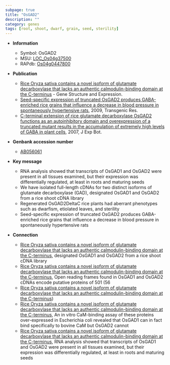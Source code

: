 ```yaml
---
subpage: true
title: "OsGAD2"
description: ""
category: genes
tags: [root, shoot, dwarf, grain, seed, sterility]
---
```


* **Information**  
    + Symbol: OsGAD2  
    + MSU: [LOC_Os04g37500](http://rice.plantbiology.msu.edu/cgi-bin/ORF_infopage.cgi?orf=LOC_Os04g37500)  
    + RAPdb: [Os04g0447800](http://rapdb.dna.affrc.go.jp/viewer/gbrowse_details/irgsp1?name=Os04g0447800)  

* **Publication**  
    + [Rice Oryza sativa contains a novel isoform of glutamate decarboxylase that lacks an authentic calmodulin-binding domain at the C-terminus](BBA) - Gene Structure and Expression.
    + [Seed-specific expression of truncated OsGAD2 produces GABA-enriched rice grains that influence a decrease in blood pressure in spontaneously hypertensive rats](http://www.ncbi.nlm.nih.gov/pubmed?term=Seed-specific+expression+of+truncated+OsGAD2+produces+GABA-enriched+rice+grains+that+influence+a+decrease+in+blood+pressure+in+spontaneously+hypertensive+rats%5BTitle%5D), 2009, Transgenic Res.
    + [C-terminal extension of rice glutamate decarboxylase OsGAD2 functions as an autoinhibitory domain and overexpression of a truncated mutant results in the accumulation of extremely high levels of GABA in plant cells](http://www.ncbi.nlm.nih.gov/pubmed?term=C-terminal+extension+of+rice+glutamate+decarboxylase+OsGAD2+functions+as+an+autoinhibitory+domain+and+overexpression+of+a+truncated+mutant+results+in+the+accumulation+of+extremely+high+levels+of+GABA+in+plant+cells%5BTitle%5D), 2007, J Exp Bot.

* **Genbank accession number**  
    + [AB056061](http://www.ncbi.nlm.nih.gov/nuccore/AB056061)

* **Key message**  
    + RNA analysis showed that transcripts of OsGAD1 and OsGAD2 were present in all tissues examined, but their expression was differentially regulated, at least in roots and maturing seeds
    + We have isolated full-length cDNAs for two distinct isoforms of glutamate decarboxylase (GAD), designated OsGAD1 and OsGAD2 from a rice shoot cDNA library
    + Regenerated OsGAD2DeltaC rice plants had aberrant phenotypes such as dwarfism, etiolated leaves, and sterility
    + Seed-specific expression of truncated OsGAD2 produces GABA-enriched rice grains that influence a decrease in blood pressure in spontaneously hypertensive rats

* **Connection**  
    + [Rice Oryza sativa contains a novel isoform of glutamate decarboxylase that lacks an authentic calmodulin-binding domain at the C-terminus](GAD), designated OsGAD1 and OsGAD2 from a rice shoot cDNA library
    + [Rice Oryza sativa contains a novel isoform of glutamate decarboxylase that lacks an authentic calmodulin-binding domain at the C-terminus](56), Open reading frames found in OsGAD1 and OsGAD2 cDNAs encode putative proteins of 501 (56
    + [Rice Oryza sativa contains a novel isoform of glutamate decarboxylase that lacks an authentic calmodulin-binding domain at the C-terminus](CaM))
    + [Rice Oryza sativa contains a novel isoform of glutamate decarboxylase that lacks an authentic calmodulin-binding domain at the C-terminus](http://www.ncbi.nlm.nih.gov/pubmed?term=Rice+Oryza+sativa+contains+a+novel+isoform+of+glutamate+decarboxylase+that+lacks+an+authentic+calmodulin-binding+domain+at+the+C-terminus%5BTitle%5D), An in vitro CaM-binding assay of these proteins over-expressed in Escherichia coli revealed that OsGAD1 can in fact bind specifically to bovine CaM but OsGAD2 cannot
    + [Rice Oryza sativa contains a novel isoform of glutamate decarboxylase that lacks an authentic calmodulin-binding domain at the C-terminus](http://www.ncbi.nlm.nih.gov/pubmed?term=Rice+Oryza+sativa+contains+a+novel+isoform+of+glutamate+decarboxylase+that+lacks+an+authentic+calmodulin-binding+domain+at+the+C-terminus%5BTitle%5D), RNA analysis showed that transcripts of OsGAD1 and OsGAD2 were present in all tissues examined, but their expression was differentially regulated, at least in roots and maturing seeds



